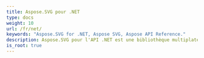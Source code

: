 ```yaml
---
title: Aspose.SVG pour .NET
type: docs
weight: 10
url: /fr/net/
keywords: "Aspose.SVG for .NET, Aspose SVG, Aspose API Reference."
description: Aspose.SVG pour l'API .NET est une bibliothèque multiplateforme qui fournit un large éventail de fonctionnalités pour le traitement et le rendu des documents SVG.
is_root: true
---
```

